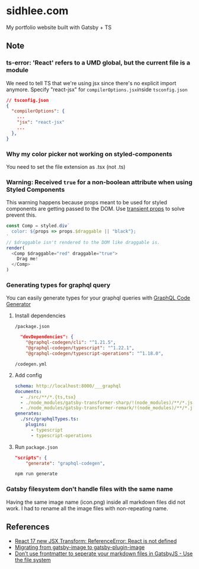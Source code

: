 # sidhlee.com

My portfolio website built with Gatsby + TS

## Note

### ts-error: 'React' refers to a UMD global, but the current file is a module

We need to tell TS that we're using jsx since there's no explicit import anymore. Specify "react-jsx" for `compilerOptions.jsx`inside `tsconfig.json`

```json
// tsconfig.json
{
  "compilerOptions": {
    ...
    "jsx": "react-jsx"
    ...
  },
}
```

### Why my color picker not working on styled-components

You need to set the file extension as .tsx (not .ts)

### Warning: Received `true` for a non-boolean attribute when using Styled Components

This warning happens because props meant to be used for styled components are getting passed to the DOM.
Use [transient props](https://styled-components.com/docs/api#transient-props) to solve prevent this.

```js
const Comp = styled.div`
  color: ${props => props.$draggable || "black"};
`
// $draggable isn't rendered to the DOM like draggable is.
render(
  <Comp $draggable="red" draggable="true">
    Drag me!
  </Comp>
)
```

### Generating types for graphql query

You can easily generate types for your graphql queries with [GraphQL Code Generator](https://www.graphql-code-generator.com/docs/integrations/gatsby)

1. Install dependencies

   `/package.json`

   ```json
     "devDependencies": {
       "@graphql-codegen/cli": "^1.21.5",
       "@graphql-codegen/typescript": "^1.22.1",
       "@graphql-codegen/typescript-operations": "^1.18.0",
   ```

   `/codegen.yml`

2. Add config

   ```yml
   schema: http://localhost:8000/___graphql
   documents:
     - ./src/**/*.{ts,tsx}
     - ./node_modules/gatsby-transformer-sharp/!(node_modules)/**/*.js
     - ./node_modules/gatsby-transformer-remark/!(node_modules)/**/*.js
   generates:
     ./src/graphqlTypes.ts:
       plugins:
         - typescript
         - typescript-operations
   ```

3. Run
   `package.json`

   ```json
   "scripts": {
       "generate": "graphql-codegen",

   ```

   ```bash
   npm run generate
   ```

### Gatsby filesystem don't handle files with the same name

Having the same image name (icon.png) inside all markdown files did not work.
I had to rename all the image files with non-repeating name.

## References

- [React 17 new JSX Transform: ReferenceError: React is not defined](https://github.com/gatsbyjs/gatsby/issues/28657)
- [Migrating from gatsby-image to gatsby-plugin-image](https://www.gatsbyjs.com/docs/reference/release-notes/image-migration-guide)
- [Don’t use frontmatter to seperate your markdown files in GatsbyJS - Use the file system](https://georgenance.com/dont-use-frontmatter-markdown-files-gatsby)
